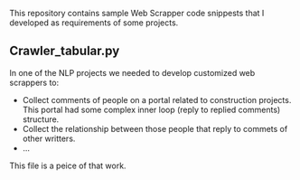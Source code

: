 This repository contains sample Web Scrapper code snippests that I developed as requirements of some projects.


## Crawler_tabular.py
In one of the NLP projects we needed to develop customized web scrappers to:
  - Collect comments of people on a portal related to construction projects. This portal had some complex inner loop (reply to replied comments) structure. 
  - Collect the relationship between those people that reply to commets of other writters. 
  - ...

This file is a peice of that work.

